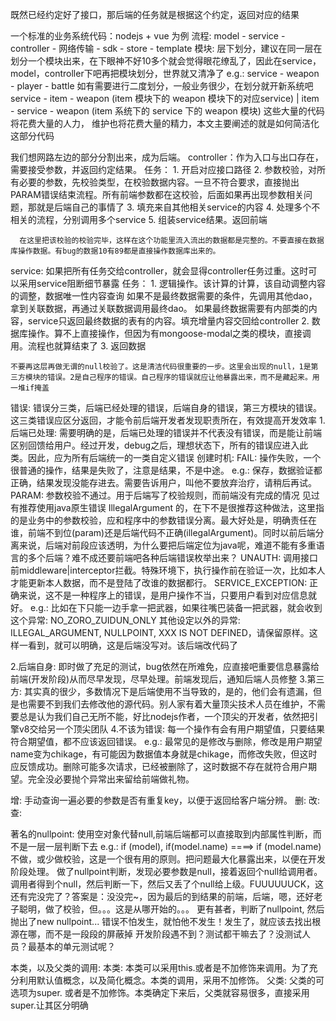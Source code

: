 既然已经约定好了接口，那后端的任务就是根据这个约定，返回对应的结果

一个标准的业务系统代码：nodejs + vue 为例
  流程: model - service - controller - 网络传输 - sdk - store - template
  模块: 层下划分，建议在同一层在划分一个模块出来，在下眼神不好10多个就会觉得眼花缭乱了，因此在service，model，controller下吧再把模块划分，世界就又清净了
    e.g.: 
      service - weapon
              - player
              - battle
      如有需要进行二度划分，一般业务很少，在划分就开新系统吧
      service - item - weapon (item 模块下的 weapon 模块下的对应service) | item - service - weapon (item 系统下的 service 下的 weapon 模块)
  这些大量的代码将花费大量的人力， 维护也将花费大量的精力，本文主要阐述的就是如何简洁化这部分代码

  我们想网路左边的部分分割出来，成为后端。
  controller：作为入口与出口存在，需要接受参数，并返回约定结果。
    任务：
      1. 开启对应接口路径
      2. 参数校验，对所有必要的参数，先校验类型，在校验数据内容。一旦不符合要求，直接抛出PARAM错误结束流程。所有前端参数都在这校验，后面如果再出现参数相关问题，那就是后端自己的事情了
      3. 填充来自其他相关service的内容
      4. 处理多个不相关的流程，分别调用多个service
      5. 组装service结果。返回前端

      在这里把该校验的校验完毕，这样在这个功能里流入流出的数据都是完整的。不要直接在数据库操作数据。有bug的数据10有89都是直接操作数据库出来的。

  service: 如果把所有任务交给controller，就会显得controller任务过重。这时可以采用service阻断细节暴露
    任务：
      1. 逻辑操作。该计算的计算，该自动调整内容的调整，数据唯一性内容查询
        如果不是最终数据需要的条件，先调用其他dao，拿到关联数据，再通过关联数据调用最终dao。
        如果最终数据需要有内部类的内容，service只返回最终数据的表有的内容。填充增量内容交回给controller
      2. 数据库操作。算不上直接操作，但因为有mongoose-modal之类的模块，直接调用。流程也就算结束了
      3. 返回数据

    不要再这层再做无谓的null校验了。这是清洁代码很重要的一步。这里会出现的null，1是第三方模块的错误。2是自己程序的错误。自己程序的错误就应让他暴露出来，而不是藏起来。用一堆if掩盖


错误: 错误分三类，后端已经处理的错误，后端自身的错误，第三方模块的错误。这三类错误应区分返回，才能令前后端开发者发现职责所在，有效提高开发效率
  1.后端已处理: 需要明确的是，后端已处理的错误并不代表没有错误，而是能让前端区别回馈给用户。经过开发，debug之后，理想状态下，所有的错误应进入此类。因此，应为所有后端统一的一类自定义错误
    创建时机: 
      FAIL: 操作失败，一个很普通的操作，结果是失败了，注意是结果，不是中途。
        e.g.: 保存，数据验证都正确，结果发现没能存进去。需要告诉用户，叫他不要放弃治疗，请稍后再试。
      PARAM: 参数校验不通过。用于后端写了校验规则，而前端没有完成的情况
        见过有推荐使用java原生错误 IllegalArgument 的，在下不是很推荐这种做法，这里指的是业务中的参数校验，应和程序中的参数错误分离。最大好处是，明确责任在谁，前端不到位(param)还是后端代码不正确(illegalArgument)。同时以前后端分离来说，后端对前段应该透明，为什么要把后端定位为java呢，难道不能有多重语言的多个后端？难不成还要前端吧各种后端错误枚举出来？
      UNAUTH: 调用接口前middleware|interceptor拦截。特殊环境下，执行操作前在验证一次，比如本人才能更新本人数据，而不是登陆了改谁的数据都行。
      SERVICE_EXCEPTION: 正确来说，这不是一种程序上的错误，是用户操作不当，只要用户看到对应信息就好。
        e.g.: 比如在下只能一边手拿一把武器，如果往嘴巴装备一把武器，就会收到这个异常: NO_ZORO_ZUIDUN_ONLY
      其他设定以外的异常: ILLEGAL_ARGUMENT, NULLPOINT, XXX IS NOT DEFINED，请保留原样。这样一看到，就可以明确，这是后端没写对。该后端改代码了
      
  2.后端自身: 即时做了充足的测试，bug依然在所难免，应直接吧重要信息暴露给前端(开发阶段)从而尽早发现，尽早处理。前端发现后，通知后端人员修整
  3.第三方: 其实真的很少，多数情况下是后端使用不当导致的，是的，他们会有遗漏，但是也需要不到我们去修改他的源代码。别人家有着大量顶尖技术人员在维护，不需要总是认为我们自己无所不能，好比nodejs作者，一个顶尖的开发者，依然把引擎v8交给另一个顶尖团队
  4.不该为错误: 每一个操作有会有用户期望值，只要结果符合期望值，都不应该返回错误。
    e.g.: 最常见的是修改与删除，修改是用户期望name变为chikage，有可能因为数据值本身就是chikage，而修改失败，但这时应反馈成功。删除可能多次请求，已经被删除了，这时数据不存在就符合用户期望。完全没必要抛个异常出来留给前端做礼物。

增:
  手动查询一遍必要的参数是否有重复key，以便于返回给客户端分辨。
删:
改:
查:

著名的nullpoint:
  使用空对象代替null,前端后端都可以直接取到内部属性判断，而不是一层一层判断下去
    e.g.: if (model), if(model.name) ====> if (model.name)
  不做，或少做校验，这是一个很有用的原则。把问题最大化暴露出来，以便在开发阶段处理。
  做了nullpoint判断，发现必要参数是null，接着返回个null给调用者。调用者得到个null，然后判断一下，然后又丢了个null给上级。FUUUUUUCK，这还有完没完了？答案是：没没完~，因为最后的到结果的前端，后端，嗯，还好老子聪明，做了校验，但。。。这是从哪开始的。。。
  更有甚者，判断了nullpoint, 然后抛出了new nullpoint...
  错误不怕发生，就怕他不发生！发生了，就应该去找出根源在哪，而不是一段段的屏蔽掉
  开发阶段遇不到？测试都干嘛去了？没测试人员？最基本的单元测试呢？

本类，以及父类的调用:
  本类: 本类可以采用this.或者是不加修饰来调用。为了充分利用默认值概念，以及简化概念。本类的调用，采用不加修饰。
  父类: 父类的可选项为super. 或者是不加修饰。本类确定下来后，父类就容易很多，直接采用super.让其区分明确

